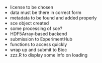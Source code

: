 - license to be chosen
- data must be there in correct form
- metadata to be found and added properly
- sce object created
- some processing of sce?
- HDF5Array-based backend
- submission to ExperimentHub
- functions to access quickly
- wrap up and submit to Bioc
- zzz.R to display some info on loading
